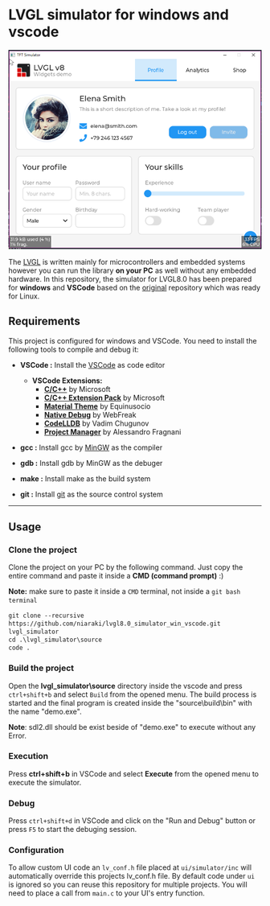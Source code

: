 # LVGL simulator for windows and vscode

![Running Simulator](running_simulator.png?raw=true "Running Simulator")

The [LVGL](https://github.com/lvgl/lvgl) is written mainly for microcontrollers and embedded systems however you can run the library **on your PC** as well without any embedded hardware.
In this repository, the simulator for LVGL8.0 has been prepared for **windows** and **VSCode** based on the [original](https://github.com/lvgl/lv_port_pc_VSCode) repository which was ready for Linux.

## Requirements

This project is configured for windows and VSCode. You need to install the following tools to compile and debug it:

- **VSCode :** Install the [VSCode](https://code.visualstudio.com/download) as code editor

  - **VSCode Extensions:**
    - [**C/C++**](https://marketplace.visualstudio.com/items?itemName=ms-vscode.cpptools) by Microsoft
    - [**C/C++ Extension Pack**](https://marketplace.visualstudio.com/items?itemName=ms-vscode.cpptools-extension-pack) by Microsoft
    - [**Material Theme**](https://marketplace.visualstudio.com/items?itemName=Equinusocio.vsc-material-theme) by Equinusocio
    - [**Native Debug**](https://marketplace.visualstudio.com/items?itemName=webfreak.debug) by WebFreak
    - [**CodeLLDB**](https://marketplace.visualstudio.com/items?itemName=vadimcn.vscode-lldb) by Vadim Chugunov
    - [**Project Manager**](https://marketplace.visualstudio.com/items?itemName=alefragnani.project-manager) by Alessandro Fragnani

- **gcc :** Install gcc by [MinGW](https://www.mingw-w64.org/downloads/#mingw-builds) as the compiler
- **gdb :** Install gdb by MinGW as the debuger
- **make :** Install make as the build system
- **git :** Install [git](https://git-scm.com/download/win) as the source control system

---

## Usage

### Clone the project

Clone the project on your PC by the following command. Just copy the entire command and paste it inside a **CMD (command prompt)** :)

**Note:** make sure to paste it inside a `CMD` terminal, not inside a `git bash terminal`

```
git clone --recursive https://github.com/niaraki/lvgl8.0_simulator_win_vscode.git lvgl_simulator
cd .\lvgl_simulator\source
code .
```

### Build the project

Open the **lvgl_simulator\source** directory inside the vscode and press `ctrl+shift+b` and select `Build` from the opened menu. The build process is started and the final program is created inside the "source\build\bin\" with the name "demo.exe".

**Note**: sdl2.dll should be exist beside of "demo.exe" to execute without any Error.

### Execution

Press **ctrl+shift+b** in VSCode and select **Execute** from the opened menu to execute the simulator.

### Debug

Press `ctrl+shift+d` in VSCode and click on the "Run and Debug" button or press `F5` to start the debuging session.

### Configuration

To allow custom UI code an `lv_conf.h` file placed at `ui/simulator/inc` will automatically override this projects lv_conf.h file. By default code under `ui` is ignored so you can reuse this repository for multiple projects. You will need to place a call from `main.c` to your UI's entry function.
